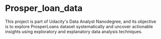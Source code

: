 # Prosper_loan_data
This project is part of Udacity's Data Analyst Nanodegree, and its objective is to explore ProsperLoans dataset systematically and uncover actionable insights using exploratory and explanatory data analysis techniques.
